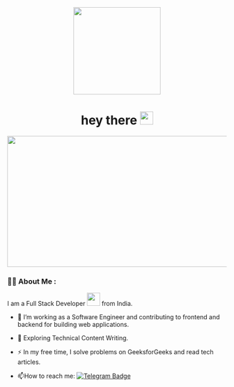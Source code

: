 <div id="header" align="center">
  <img src="https://media2.giphy.com/media/ptzlRfMuHaGgccUzbh/giphy.gif?cid=790b761189a458adc1aec66773b66fb037b7969dedd956bb&rid=giphy.gif&ct=s" width="200"/>
</div>
<div id="badges" align="center">
  <img src="https://komarev.com/ghpvc/?username=bigbluepie&style=flat-square&color=blue" alt=""/>
  <h1>
    hey there
    <img src="https://media.giphy.com/media/hvRJCLFzcasrR4ia7z/giphy.gif" width="30px"/>
  </h1>
</div>

<div align="center">
  <img src="https://media1.giphy.com/media/FjGEQSybauJqM/giphy.gif?cid=790b7611949e0ca47ccf87019095048dec402908b55271f3&rid=giphy.gif&ct=g" width="550" height="300"/>
</div>
<div>
  
### :man_technologist: About Me :
</div>
<div>
  
I am a Full Stack Developer <img src="https://media.giphy.com/media/WUlplcMpOCEmTGBtBW/giphy.gif" width="30"> from India.
</div>
<div>
  
- :telescope: I’m working as a Software Engineer and contributing to frontend and backend for building web applications.

- :seedling: Exploring Technical Content Writing.

- :zap: In my free time, I solve problems on GeeksforGeeks and read tech articles.

- :mailbox:How to reach me: [![Telegram Badge](https://img.shields.io/badge/-kakbar-blue?style=flat&logo=Linkedin&logoColor=white)](your-linkedin-url)
</div>
